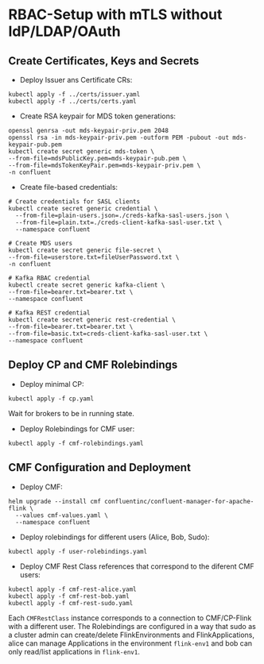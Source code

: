 # RBAC-Setup with mTLS without IdP/LDAP/OAuth

## Create Certificates, Keys and Secrets
* Deploy Issuer ans Certificate CRs:
```shell
kubectl apply -f ../certs/issuer.yaml
kubectl apply -f ../certs/certs.yaml
```
* Create RSA keypair for MDS token generations:
```shell
openssl genrsa -out mds-keypair-priv.pem 2048
openssl rsa -in mds-keypair-priv.pem -outform PEM -pubout -out mds-keypair-pub.pem
kubectl create secret generic mds-token \
--from-file=mdsPublicKey.pem=mds-keypair-pub.pem \
--from-file=mdsTokenKeyPair.pem=mds-keypair-priv.pem \
-n confluent
```

* Create file-based credentials:
```shell
# Create credentials for SASL clients
kubectl create secret generic credential \
  --from-file=plain-users.json=./creds-kafka-sasl-users.json \
  --from-file=plain.txt=./creds-client-kafka-sasl-user.txt \
  --namespace confluent
    
# Create MDS users
kubectl create secret generic file-secret \
--from-file=userstore.txt=fileUserPassword.txt \
-n confluent

# Kafka RBAC credential
kubectl create secret generic kafka-client \
--from-file=bearer.txt=bearer.txt \
--namespace confluent

# Kafka REST credential
kubectl create secret generic rest-credential \
--from-file=bearer.txt=bearer.txt \
--from-file=basic.txt=creds-client-kafka-sasl-user.txt \
--namespace confluent
```

## Deploy CP and CMF Rolebindings
* Deploy minimal CP:
```shell
kubectl apply -f cp.yaml
```
Wait for brokers to be in running state.
* Deploy Rolebindings for CMF user:
```shell
kubectl apply -f cmf-rolebindings.yaml
```

## CMF Configuration and Deployment
* Deploy CMF:
```shell
helm upgrade --install cmf confluentinc/confluent-manager-for-apache-flink \
  --values cmf-values.yaml \
  --namespace confluent
```
* Deploy rolebindings for different users (Alice, Bob, Sudo):
```shell
kubectl apply -f user-rolebindings.yaml
```

* Deploy CMF Rest Class references that correspond to the diferent CMF users:
```shell
kubectl apply -f cmf-rest-alice.yaml
kubectl apply -f cmf-rest-bob.yaml
kubectl apply -f cmf-rest-sudo.yaml
```
Each `CMFRestClass` instance corresponds to a connection to CMF/CP-Flink with a different user.
The Rolebindings are configured in a way that sudo as a cluster admin can create/delete FlinkEnvironments and FlinkApplications, alice can manage Applications in the environment `flink-env1` and bob can only read/list applications in `flink-env1`.
